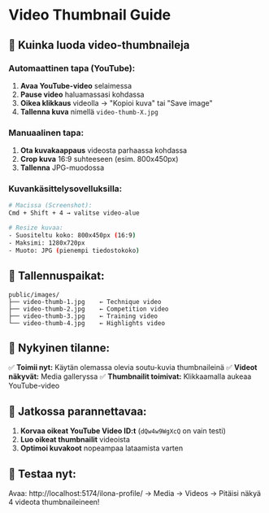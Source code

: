 # Video Thumbnail Guide

## 📸 Kuinka luoda video-thumbnaileja

### Automaattinen tapa (YouTube):

1. **Avaa YouTube-video** selaimessa
2. **Pause video** haluamassasi kohdassa
3. **Oikea klikkaus** videolla → "Kopioi kuva" tai "Save image"
4. **Tallenna kuva** nimellä `video-thumb-X.jpg`

### Manuaalinen tapa:

1. **Ota kuvakaappaus** videosta parhaassa kohdassa
2. **Crop kuva** 16:9 suhteeseen (esim. 800x450px)
3. **Tallenna** JPG-muodossa

### Kuvankäsittelysovelluksilla:

```bash
# Macissa (Screenshot):
Cmd + Shift + 4 → valitse video-alue

# Resize kuvaa:
- Suositeltu koko: 800x450px (16:9)
- Maksimi: 1280x720px
- Muoto: JPG (pienempi tiedostokoko)
```

## 📁 Tallennuspaikat:

```
public/images/
├── video-thumb-1.jpg    ← Technique video
├── video-thumb-2.jpg    ← Competition video
├── video-thumb-3.jpg    ← Training video
└── video-thumb-4.jpg    ← Highlights video
```

## 🔧 Nykyinen tilanne:

✅ **Toimii nyt:** Käytän olemassa olevia soutu-kuvia thumbnaileinä
✅ **Videot näkyvät:** Media galleryssa
✅ **Thumbnailit toimivat:** Klikkaamalla aukeaa YouTube-video

## 🎯 Jatkossa parannettavaa:

1. **Korvaa oikeat YouTube Video ID:t** (`dQw4w9WgXcQ` on vain testi)
2. **Luo oikeat thumbnailit** videoista
3. **Optimoi kuvakoot** nopeampaa lataamista varten

## 🚀 Testaa nyt:

Avaa: http://localhost:5174/ilona-profile/
→ Media → Videos
→ Pitäisi näkyä 4 videota thumbnaileineen!
